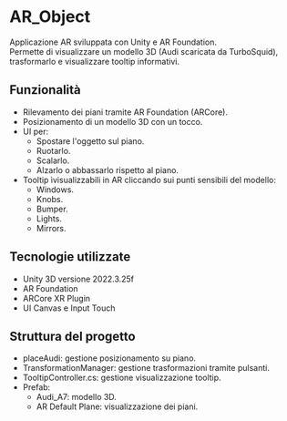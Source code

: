 # AR_Object

Applicazione AR sviluppata con Unity e AR Foundation.  
Permette di visualizzare un modello 3D (Audi scaricata da TurboSquid), trasformarlo e visualizzare tooltip informativi.

## Funzionalità
- Rilevamento dei piani tramite AR Foundation (ARCore).
- Posizionamento di un modello 3D con un tocco.
- UI per:
  - Spostare l'oggetto sul piano.
  - Ruotarlo.
  - Scalarlo.
  - Alzarlo o abbassarlo rispetto al piano.
- Tooltip ìvisualizzabili in AR cliccando sui punti sensibili del modello:
  - Windows.
  - Knobs.
  - Bumper.
  - Lights.
  - Mirrors. 

## Tecnologie utilizzate
- Unity 3D versione 2022.3.25f
- AR Foundation
- ARCore XR Plugin
- UI Canvas e Input Touch

## Struttura del progetto
- placeAudi: gestione posizionamento su piano.
- TransformationManager: gestione trasformazioni tramite pulsanti.
- TooltipController.cs: gestione visualizzazione tooltip.
- Prefab:
  - Audi_A7: modello 3D.
  - AR Default Plane: visualizzazione dei piani.

